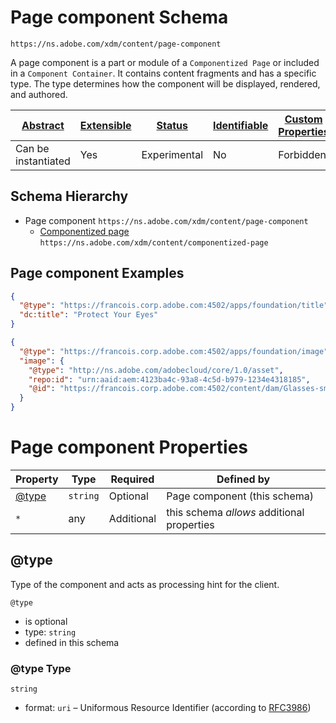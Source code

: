 
# Page component Schema

```
https://ns.adobe.com/xdm/content/page-component
```

A page component is a part or module of a `Componentized Page` or included in a `Component Container`.
It contains content fragments and has a specific type.
The type determines how the component will be displayed, rendered, and authored.


| [Abstract](../../abstract.md) | [Extensible](../../extensions.md) | [Status](../../status.md) | [Identifiable](../../id.md) | [Custom Properties](../../extensions.md) | [Additional Properties](../../extensions.md) | Defined In |
|-------------------------------|-----------------------------------|---------------------------|-----------------------------|------------------------------------------|----------------------------------------------|------------|
| Can be instantiated | Yes | Experimental | No | Forbidden | Permitted | [content/page-component.schema.json](content/page-component.schema.json) |
## Schema Hierarchy

* Page component `https://ns.adobe.com/xdm/content/page-component`
  * [Componentized page](componentized-page.schema.md) `https://ns.adobe.com/xdm/content/componentized-page`


## Page component Examples

```json
{
  "@type": "https://francois.corp.adobe.com:4502/apps/foundation/title",
  "dc:title": "Protect Your Eyes"
}
```

```json
{
  "@type": "https://francois.corp.adobe.com:4502/apps/foundation/image",
  "image": {
    "@type": "http://ns.adobe.com/adobecloud/core/1.0/asset",
    "repo:id": "urn:aaid:aem:4123ba4c-93a8-4c5d-b979-1234e4318185",
    "@id": "https://francois.corp.adobe.com:4502/content/dam/Glasses-small.jpg"
  }
}
```


# Page component Properties

| Property | Type | Required | Defined by |
|----------|------|----------|------------|
| [@type](#type) | `string` | Optional | Page component (this schema) |
| `*` | any | Additional | this schema *allows* additional properties |

## @type

Type of the component and acts as processing hint for the client.

`@type`
* is optional
* type: `string`
* defined in this schema

### @type Type


`string`
* format: `uri` – Uniformous Resource Identifier (according to [RFC3986](http://tools.ietf.org/html/rfc3986))





